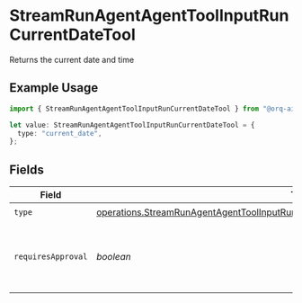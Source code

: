 # StreamRunAgentAgentToolInputRunCurrentDateTool

Returns the current date and time

## Example Usage

```typescript
import { StreamRunAgentAgentToolInputRunCurrentDateTool } from "@orq-ai/node/models/operations";

let value: StreamRunAgentAgentToolInputRunCurrentDateTool = {
  type: "current_date",
};
```

## Fields

| Field                                                                                                                                                                                          | Type                                                                                                                                                                                           | Required                                                                                                                                                                                       | Description                                                                                                                                                                                    |
| ---------------------------------------------------------------------------------------------------------------------------------------------------------------------------------------------- | ---------------------------------------------------------------------------------------------------------------------------------------------------------------------------------------------- | ---------------------------------------------------------------------------------------------------------------------------------------------------------------------------------------------- | ---------------------------------------------------------------------------------------------------------------------------------------------------------------------------------------------- |
| `type`                                                                                                                                                                                         | [operations.StreamRunAgentAgentToolInputRunAgentsRequestRequestBodySettingsTools11Type](../../models/operations/streamrunagentagenttoolinputrunagentsrequestrequestbodysettingstools11type.md) | :heavy_check_mark:                                                                                                                                                                             | N/A                                                                                                                                                                                            |
| `requiresApproval`                                                                                                                                                                             | *boolean*                                                                                                                                                                                      | :heavy_minus_sign:                                                                                                                                                                             | Whether this tool requires approval before execution                                                                                                                                           |